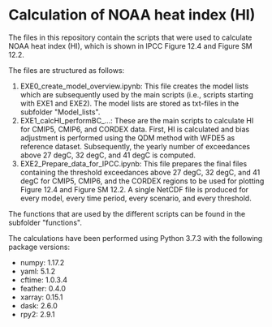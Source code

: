 # Calculation of NOAA heat index (HI)

The files in this repository contain the scripts that were used to calculate NOAA heat index (HI), which is shown in IPCC Figure 12.4 and Figure SM 12.2.

The files are structured as follows:
1) EXE0_create_model_overview.ipynb: This file creates the model lists which are subsequently used by the main scripts (i.e., scripts starting with EXE1 and EXE2). The model lists are stored as txt-files in the subfolder "Model_lists".
2) EXE1_calcHI_performBC_...: These are the main scripts to calculate HI for CMIP5, CMIP6, and CORDEX data. First, HI is calculated and bias adjustment is performed using the QDM method with WFDE5 as reference dataset. Subsequently, the yearly number of exceedances above 27 degC, 32 degC, and 41 degC is computed.
3) EXE2_Prepare_data_for_IPCC.ipynb: This file prepares the final files containing the threshold exceedances above 27 degC, 32 degC, and 41 degC for CMIP5, CMIP6, and the CORDEX regions to be used for plotting Figure 12.4 and Figure SM 12.2. A single NetCDF file is produced for every model, every time period, every scenario, and every threshold.

The functions that are used by the different scripts can be found in the subfolder "functions".

The calculations have been performed using Python 3.7.3 with the following package versions:
- numpy: 1.17.2
- yaml: 5.1.2
- cftime: 1.0.3.4
- feather: 0.4.0
- xarray: 0.15.1
- dask: 2.6.0
- rpy2: 2.9.1